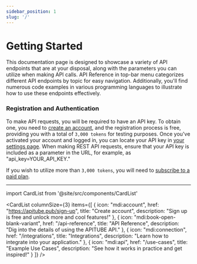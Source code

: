 ```yaml
---
sidebar_position: 1
slug: '/'
---
```


# Getting Started

This documentation page is designed to showcase a variety of API endpoints that are at your disposal, along with the parameters you can utilize when making API calls. API Reference in top-bar menu categorizes different API endpoints by topic for easy navigation. Additionally, you'll find numerous code examples in various programming languages to illustrate how to use these endpoints effectively.

### Registration and Authentication

To make API requests, you will be required to have an API key. To obtain one, you need to [create an account](https://apitube.pub/sign-up), and the registration process is free, providing you with a total of `3,000 tokens` for testing purposes. Once you've activated your account and logged in, you can locate your API key in [your settings page](https://apitube.pub/dashboard/api_key). When making REST API requests, ensure that your API key is included as a parameter in the URL, for example, as "api_key=YOUR_API_KEY."

If you wish to utilize more than `3,000 tokens`, you will need to [subscribe to a paid plan](https://apitube.pub/dashboard/subscribe).

---

import CardList from '@site/src/components/CardList'

<CardList
columnSize={3}
items={[
{
icon: "mdi:account",
href: "https://apitube.pub/sign-up",
title: "Create account",
description: "Sign up is free and unlock more and cool features!"
},
{
icon: "mdi:book-open-blank-variant",
href: "/api-reference",
title: "API Reference",
description: "Dig into the details of using the APITUBE API."
},
{
icon: "mdi:connection",
href: "/integrations",
title: "Integrations",
description: "Learn how to integrate into your application."
},
{
icon: "mdi:api",
href: "/use-cases",
title: "Example Use Cases",
description: "See how it works in practice and get inspired!"
}
]}
/>
